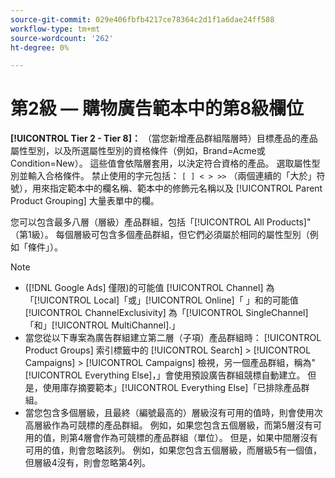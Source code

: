 ```yaml
---
source-git-commit: 029e406fbfb4217ce78364c2d1f1a6dae24ff588
workflow-type: tm+mt
source-wordcount: '262'
ht-degree: 0%

---
```

# 第2級 — 購物廣告範本中的第8級欄位

**[!UICONTROL Tier  2 - Tier 8]：** （當您新增產品群組階層時）目標產品的產品屬性型別，以及所選屬性型別的資格條件（例如，Brand=Acme或Condition=New）。 這些值會依階層套用，以決定符合資格的產品。 選取屬性型別並輸入合格條件。 禁止使用的字元包括： `[ ] < > >>` （兩個連續的「大於」符號），用來指定範本中的欄名稱、範本中的修飾元名稱以及 [!UICONTROL Parent Product Grouping] 大量表單中的欄。

您可以包含最多八層（層級）產品群組，包括「[!UICONTROL All Products]&quot; （第1級）。 每個層級可包含多個產品群組，但它們必須屬於相同的屬性型別（例如「條件」）。

>[!NOTE]
>
>* ([!DNL Google Ads] 僅限)的可能值 [!UICONTROL Channel] 為「[!UICONTROL Local]「或」[!UICONTROL Online]「 」和的可能值 [!UICONTROL ChannelExclusivity] 為「[!UICONTROL SingleChannel]「和」[!UICONTROL MultiChannel].」
>* 當您從以下專案為廣告群組建立第二層（子項）產品群組時： [!UICONTROL Product Groups] 索引標籤中的 [!UICONTROL Search] > [!UICONTROL Campaigns] > [!UICONTROL Campaigns] 檢視，另一個產品群組，稱為&quot;[!UICONTROL Everything Else]，」會使用預設廣告群組競標自動建立。 但是，使用庫存摘要範本」[!UICONTROL Everything Else]「已排除產品群組。
>* 當您包含多個層級，且最終（編號最高的）層級沒有可用的值時，則會使用次高層級作為可競標的產品群組。 例如，如果您包含五個層級，而第5層沒有可用的值，則第4層會作為可競標的產品群組（單位）。 但是，如果中間層沒有可用的值，則會忽略該列。 例如，如果您包含五個層級，而層級5有一個值，但層級4沒有，則會忽略第4列。

